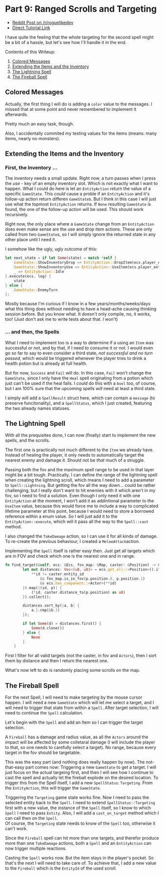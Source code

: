 # Part 9: Ranged Scrolls and Targeting

- [Reddit Post on /r/roguelikedev](https://www.reddit.com/r/roguelikedev/comments/8zia4r/roguelikedev_does_the_complete_roguelike_tutorial/)
- [Direct Tutorial Link](http://rogueliketutorials.com/libtcod/9)

I have quite the feeling that the whole targeting for the second spell might be a bit of a hassle, but let's see how 
I'll handle it in the end. 


Contents of this Writeup:  

1. [Colored Messages](#colored-messages)
2. [Extending the Items and the Inventory](#extending-the-items-and-the-inventory)
3. [The Lightning Spell](#the-lightning-spell)
4. [The Fireball Spell](#the-fireball-spell)

## Colored Messages

Actually, the first thing I will do is adding a `color` value to the messages. I missed that at some point and never 
remembered to implement it afterwards.

Pretty much an easy task, though.

Also, I accidentally commited my testing values for the items (means: many items, nearly no monsters).

## Extending the Items and the Inventory

### First, the Inventory ...

The inventory needs a small update. Right now, a turn passes when I press the _use_ - key of an empty
inventory slot. Which is not exactly what I want to happen. What I could do here is let an `EntityAction` return
the value of a specific `GameState`. This _could_ cause a proble if an `EntityAction` and it's follow-up action
return differen `GameState`s. But I think in this case I will just use what the topmost `EntityAction` returns. If 
`None` resulting `GameState` is found, the one of the follow-up action will be used. This should work recursively.

Right now, the only place where a `GameState` change from an `EntityAction` does even make sense are the use and drop
item actions. These are only called from two `GameState`s, so I will simply ignore the returned state in any other place
until I need it.

I somehow like the ugly, ugly outcome of this:

```rust
let next_state = if let Some(state) = match *self {
    GameState::ShowInventoryDrop => EntityAction::DropItem(ecs.player_entity_id, item_number as u8),
    GameState::ShowInventoryUse => EntityAction::UseItem(ecs.player_entity_id, item_number as u8),
    _ => EntityAction::Idle
}.execute(ecs, log) {
    state
} else {
    GameState::EnemyTurn
};

```

Mostly because I'm curious if I know in a few years/months/weeks/days what this thing does without needing to 
have a head-ache causing thinking session before. But you know what. It doesn't only compile, no, it works, too!
(Just don't ask me to write tests about that. I won't)

### ... and then, the Spells

What I need to implement too is a way to determine if a using an `Item` was successful or not, and by that, if I 
need to consume it or not. I would even go so far to say to even consider a third state, _not successful and no turn
passed_, which would be triggered whenever the player tries to drink a health potion but is already at full health.

But for now, `Success` and `Fail` will do. In this case, `Fail` won't change the `GameState`, since I only have 
the `Heal` spell originating from a potion which just can't be used if the heal fails. I _could_ do this with 
a `bool` too, of course, but I am 100% sure that the upcoming spells _will_ need at least a third state.

I simply will add a `SpellResult` struct here, which can contain a `message` (to preserve funcitonality), and a 
`SpellStatus`, which I just created, featuring the two already names statuses.


## The Lightning Spell

With all the prequisites done, I can now (finally) start to implement the new spells, and the scrolls.

The first one is practically not much different to the `Item` we already have. Instead of healing the player, it only
needs to automatically target the nearest enemy and damage it. Should not be _that_ much of a struggle.

Passing both the fov and the maximum spell range to be used in that layer might be a bit tough. Practically, I can define
the range of the lightning spell when creating the lightning scroll, which means I need to add a parameter to 
`Spell::Lightning`. But getting the fov all the way down... could be rather challenging, but I really don't want
to hit enemies with it which aren't in my fov, so I need to find a solution. Even though I only need it with one `EntityAction`
at the moment, I won't add it as addintional parameter to the `UseItem` value, because this would force me to include
a way to complicated lifetime parameter at this point, because I would need to store a borrowed reference within a enum value.
So I will just add it to the `EntityAction::execute`, which will it pass all the way to the `Spell::cast` method.

I also changed the `TakeDamage` action, so I can use it for all kinds of damage. To re-create the previous behaviour, I 
created a `MeleeAttack`action.

Implementing the `Spell` itself is rather easy then. Just get all targets which are in FOV and check which one is the
nearest one and in range.

```rust
fn find_target(&self, ecs: &Ecs, fov_map: &Map, caster: &Position) -> Option<(EntityId, u8)> {
        let mut distances: Vec<(u8, u8)> = ecs.get_all::<Position>().iter().filter(|(id, p)| {
            **id != caster.entity_id
                && fov_map.is_in_fov(p.position.0, p.position.1)
                && ecs.has_component::<Actor>(**id)
        }).map(|(id, p)| {
            (*id, caster.distance_to(p.position) as u8)
        }).collect();

        distances.sort_by(|a, b| {
            a.1.cmp(&b.1)
        });

        if let Some(d) = distances.first() {
            Some(d.clone())
        } else {
            None
        }
    }
```

First I filter for all valid targets (not the caster, in fov and `Actors`), then I sort them by distance and then I
return the nearest one.

What's now left to do is randomly placing some scrolls on the map.

## The Fireball Spell

For the next Spell, I will need to make targeting by the mouse cursor happen. I will need a new `GameState` which will 
let me select a target, and I will need to trigger that state from within a `Spell`. After target selection, I will
need to continue the `Spell` calculation.

Let's begin with the `Spell` and add an Item so I can trigger the target selection.

A `Fireball` has a damage and radius value, as all the `Actors` around the impact will be affected by some colletaral 
damage (I will include the player to that, so one needs to carefully select a target).  No range, because every target 
in the fov should be targetable. 

This was the easy part (and nothing does really happen by now). The not-that-easy part comes now: Triggering a new `GameState`
to get a target. I will just focus on the actual targeing first, and then I will see how I continue to cast the spell
and actually let the fireball explode on the desired location. To trigger this from the Spell itself, I add a new `SpellStatus`: `Targeting`. 
From the `EntityAction`, this will trigger the `GameState`.

Triggering the `Targeting` game state works fine. Now I need to pass the selected entity back to the `Spell`. I need to
extend `SpellStatus::Targeting` first with a new value, the instance of the `Spell` itself, so I know to which `Spell` I 
need to pass `Entity`.  Also, I will add a `cast_on_target` method which I can call then on the `Spell`.   
Of course, the `Targeting` state needs to know of the `Spell` too, otherwise it can't work.

Since the `Fireball` spell can hit more than one targets, and therefor produce more than one `TakeDamage` actions, both
a `Spell` and an `EntityAction` can now trigger multiple reactions.

Casting the `Spell` works now. But the item stays in the player's pocket. So that's the next I will need to take care of.
To achieve that, I add a new value to the `Fireball` which is the `EntityId` of the used scroll.
